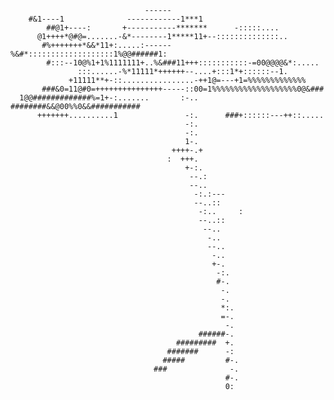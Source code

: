                                                                                                         
                                                                                                         
                                  ------                                                                 
        #&1----1              ------------1***1                                                          
            ##@1+----:       +-----------*******      -:::::....                                         
          @1++++*@#@=.......-&*--------1*****11+--::::::::::::::..                                       
           #%+++++++*&&*11+:.....:------%&#*:::::::::::::::::::1%@@######1:                              
            #:::--10@%1+1%1111111+..%&###11+++:::::::::::-=00@@@@&*:.....                                
                   :::......-%*11111*++++++--....+:::1*+::::::--1.                                       
                 +11111**+-::................-++1@=---+1=%%%%%%%%%%%%%                                   
           ###&0=11@#0=+++++++++++++++-----::00=1%%%%%%%%%%%%%%%%%%%0@&###                               
      1@@#############%=1+-:.......       :-.. ########&&@00%%0&&###########                             
          +++++++..........1               -:.      ###+::::::---++::.....                               
                                           -:.                                                           
                                           -:.                                                           
                                           1-.                                                           
                                        ++++-.+                                                          
                                       :  +++.                                                           
                                           +-:.                                                          
                                            --.:                                                         
                                            --..                                                         
                                             -:.:---                                                     
                                             --..::                                                      
                                              -:..     :                                                 
                                              --..::                                                     
                                               --..                                                      
                                                -..                                                      
                                                --..                                                     
                                                 -..                                                     
                                                 +-.                                                     
                                                  -:.                                                    
                                                  #-.                                                    
                                                   -.                                                    
                                                   -.                                                    
                                                   *:.                                                   
                                                   =-.                                                   
                                                    -.                                                   
                                              ######-.                                                   
                                         #########  +.                                                   
                                       #######      -:                                                   
                                      #####         #-.                                                  
                                    ###              -.                                                  
                                                    #-.                                                  
                                                    0:                                                   
